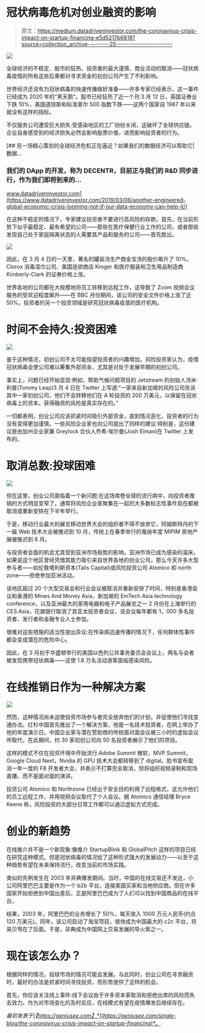 # 冠状病毒危机对创业融资的影响

> 原文：<https://medium.datadriveninvestor.com/the-coronavirus-crisis-impact-on-startup-financing-e5d5217b6618?source=collection_archive---------25----------------------->

![](img/a473be6b48b95ee08f9c3234713f391e.png)

全球经济的不稳定、股市的狂热、投资者的最大谨慎、商业活动的取消——冠状病毒疫情的所有这些后果都对寻求资金的初创公司产生了不利影响。

世界经济还没有为冠状病毒的快速传播做好准备——许多专家已经表示，这一事件已经成为 2020 年的“黑天鹅”。股市已经狂热了近一个月:3 月 12 日，英国证券业下跌 10%，美国道琼斯和标准普尔 500 指数下跌——这两个国家自 1987 年以来就没有这样的指标。

不仅服务公司遭受巨大损失:受感染地区的工厂纷纷关闭，这破坏了全球供应链。企业自身感受到的经济损失必然会影响股票价值，进而影响投资者的行为。

[](https://www.datadriveninvestor.com/2019/03/06/another-engineered-global-economic-crisis-looming-not-if-our-data-economy-can-help-it/) [## 另一场精心策划的全球经济危机正在逼近？如果我们的数据经济可以帮助它|数据…

### 我们的 DApp 的开发，称为 DECENTR，目前正与我们的 R&D 同步进行，作为我们即将到来的…

www.datadriveninvestor.com](https://www.datadriveninvestor.com/2019/03/06/another-engineered-global-economic-crisis-looming-not-if-our-data-economy-can-help-it/) 

在这种不稳定的情况下，专家建议投资者不要进行高风险的存款。首先，在当前形势下似乎最稳定、最有希望的公司——那些在医疗保健行业工作的公司，或者那些发现自己处于家庭隔离状态的人需要其产品和服务的公司——首先胜出。

![](img/96484397b7cee6309b2303ae066e2182.png)

因此，在 3 月 4 日的一天里，著名的罐装汤生产商金宝汤的股价飙升了 10%。Clorox 消毒湿巾公司、美国连锁商店 Kroger 和医疗服装和卫生用品制造商 Kimberly-Clark 的证券价格上涨。

世界各地的公司都在大规模地将员工转移到远程工作，这导致了 Zoom 视频会议服务的受欢迎程度飙升——在 BBC 月份期间，该公司的安全文件价格上涨了近 50%。投资者的另一个投资领域是研究冠状病毒疫苗的医疗机构。

# 时间不会持久:投资困难

![](img/8ed3e96e25d38215d7bafc7f66fe42b8.png)

鉴于这种情况，初创公司不太可能指望投资者的兴趣增加。风险投资家认为，疫情冠状病毒会使公司难以筹集外部资金，尤其是对处于发展早期的初创公司。

事实上，问题已经开始显现:例如，帮助气候问题项目的 Jetstream 的创始人汤米·利普(Tommy Leap)3 月 4 日在 Twitter 上写道:“一家来自新加坡的风险公司告诉其中一家初创公司，他们不会转移他们在 A 轮投资的 200 万美元，以保留在冠状病毒上的资本。获得融资的风险是真实存在的。”

一切都表明，创业公司应该抓紧时间吸引外部资金，直到情况恶化，投资者的行为没有变得更加谨慎。一些风险企业家也向公司提出了同样的建议:特别是，这份建议是由加州企业家兼 Greylock 合伙人乔希·埃尔曼(Josh Elman)在 Twitter 上发布的。

# 取消总数:投球困难

![](img/1ea55a9b26447c1edafd6f0908214199.png)

但在这里，创业公司面临着一个新问题:在这场席卷全球的流行病中，向投资者推销的方式明显变窄了。通常将风险企业家聚集在一起的大多数标志性事件现在都被取消或重新安排在下半年举行。

于是，移动行业最大的展览移动世界大会的组织者不得不放弃它，阿姆斯特丹的下一届 Web 技术大会被推迟到 10 月，传统上在春季举行的戛纳年度 MIPIM 房地产展被推迟到 6 月。

与投资者会面的机会尤其受到亚洲市场局势的影响，亚洲市场已成为感染的温床。如果说这个地区曾经凭借其能力吸引来自世界各地的创业公司，那么今天许多大型参与者——如伦敦塔利斯资本(Talis Capital)或风险投资公司 Atomico 和 north zone——拒绝参加亚洲活动。

该地区超过 20 个大型交易会和行业会议被取消并重新安排了时间，特别是香港会议和香港的 Mines And Money Asia，新加坡的 EmTech Asia technology conference，以及亚洲最大的家用电器和电子产品展览之一 2 月份在上海举行的 CES Asia，花旗银行取消了其亚太投资者会议，该会议每年都有 1，000 多名投资者、发行者和金融专业人士参加。

很难对这些措施的适当性提出异议:在传染病迅速传播的情况下，任何群体性事件都会变成潜在的危险中心。

因此，在 3 月初于华盛顿举行的美国以色列公共事务委员会会议上，两名与会者被发现携带冠状病毒——这使 1.8 万名活动游客面临感染风险。

# 在线推销日作为一种解决方案

![](img/653ad78008ed90394fccf2de825bb1c8.png)

然而，这种情况尚未迫使投资市场参与者完全放弃他们的计划，并促使他们寻找变通办法。红杉中国首先推出了一个解决方案，他是一名技术投资者，在网上举办了他的年度演示日。中国企业家与潜在赞助商的传统面对面会议被三小时的虚拟会议所取代，在此期间，约 30 家初创公司向 50 名投资者展示了他们的项目。

这样的模式不仅在投资环境中开始流行:Adobe Summit 微软，MVP Summit，Google Cloud Next，Nvidia 的 GPU 技术大会都转移到了 digital。脸书宣布取消一年一度的 F8 开发者大会，并表示不打算完全取消，但将组织视频录制和现场直播，而不是面对面的演讲。

投资公司 Atomico 和 Northzone 已经出于安全目的利用了远程格式，这允许他们的员工远程工作，并用视频会议取代了个人会议。据 Atomico 通信经理 Bryce Keene 称，风险投资的大部分日常工作都可以通过虚拟方式完成。

# 创业的新趋势

在线推介并不是一个新现象:像推介 StartupBlink 和 GlobalPitch 这样的项目已经在研究这种模式。但是冠状病毒的情况给了这种形式强大的发展动力——以至于这种趋势有望在未来保持流行，改变当前的市场实践。

类似的先例发生在 2003 年非典爆发期间。当时，中国的在线交易还不发达，小公司阿里巴巴主要是作为一个 b2b 平台，连接美国买家和当地供应商。但在许多国家开始拒绝到中国出差后，正是阿里巴巴成为了人们可以找到中国商品的在线平台。

结果，2003 年，阿里巴巴的业务增长了 50%，每天收入 1000 万元人民币(约合 120 万美元)。同年，该公司启动了淘宝项目，很快成为中国最大的 c2c 平台，将易贝甩在了后面。于是，非典成为中国网上交易发展的导火索之一。

# 现在该怎么办？

根据同样的情况，投球市场的情况可能会发展。与此同时，创业公司在寻求融资时，最好的办法是抓紧时间寻找投资，而形势提供了这样的机会。

首先，你应该关注线上事件:线下会议由于许多资本家取消和拒绝出席的风险而失去效力。作为对市场变化的及时反应，在线模式有望在疫情爆发后继续存在。

*最初发表于*[*【https://geniusee.com】*](https://geniusee.com/single-blog/the-coronavirus-crisis-impact-on-startup-financing)*。*